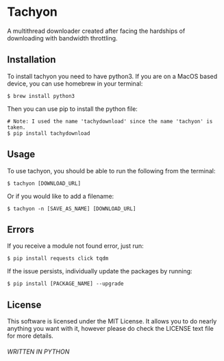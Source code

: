 # Tachyon
A multithread downloader created after facing the hardships of downloading with bandwidth throttling.

## Installation
To install tachyon you need to have python3. If you are on a MacOS based device, you can use homebrew in your terminal:
```shell
$ brew install python3
```
Then you can use pip to install the python file:
```shell
# Note: I used the name 'tachydownload' since the name 'tachyon' is taken.
$ pip install tachydownload
```

## Usage
To use tachyon, you should be able to run the following from the terminal:
```shell
$ tachyon [DOWNLOAD_URL]
```
Or if you would like to add a filename:
```shell
$ tachyon -n [SAVE_AS_NAME] [DOWNLOAD_URL]
```

## Errors
If you receive a module not found error, just run:
```shell
$ pip install requests click tqdm
```
If the issue persists, individually update the packages by running:
```shell
$ pip install [PACKAGE_NAME] --upgrade
```

## License
This software is licensed under the MIT License. It allows you to do nearly anything you want with it, however please do check the LICENSE text file for more details.

###### WRITTEN IN PYTHON
